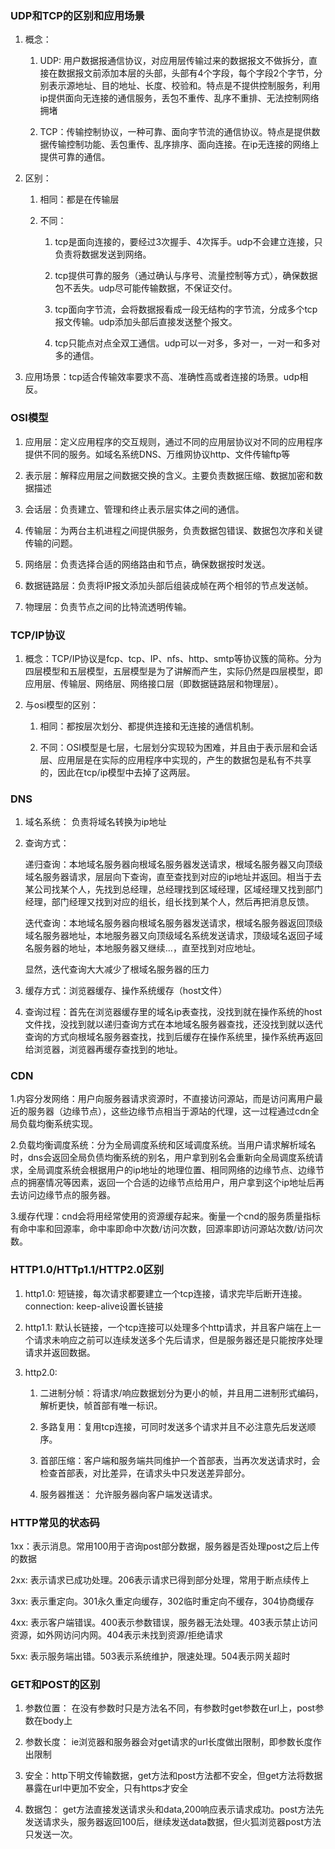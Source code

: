### UDP和TCP的区别和应用场景
1.  概念：
    1.  UDP: 用户数据报通信协议，对应用层传输过来的数据报文不做拆分，直接在数据报文前添加本层的头部，头部有4个字段，每个字段2个字节，分别表示源地址、目的地址、长度、校验和。特点是不提供控制服务，利用ip提供面向无连接的通信服务，丢包不重传、乱序不重排、无法控制网络拥堵

    2.  TCP：传输控制协议，一种可靠、面向字节流的通信协议。特点是提供数据传输控制功能、丢包重传、乱序排序、面向连接。在ip无连接的网络上提供可靠的通信。

2.  区别：

    1.  相同：都是在传输层

    2.  不同：

        1.  tcp是面向连接的，要经过3次握手、4次挥手。udp不会建立连接，只负责将数据发送到网络。

        2.  tcp提供可靠的服务（通过确认与序号、流量控制等方式），确保数据包不丢失。udp尽可能传输数据，不保证交付。

        3.  tcp面向字节流，会将数据报看成一段无结构的字节流，分成多个tcp报文传输。udp添加头部后直接发送整个报文。

        4.  tcp只能点对点全双工通信。udp可以一对多，多对一，一对一和多对多的通信。

3. 应用场景：tcp适合传输效率要求不高、准确性高或者连接的场景。udp相反。

### OSI模型

1.  应用层：定义应用程序的交互规则，通过不同的应用层协议对不同的应用程序提供不同的服务。如域名系统DNS、万维网协议http、文件传输ftp等

2.  表示层：解释应用层之间数据交换的含义。主要负责数据压缩、数据加密和数据描述

3.  会话层：负责建立、管理和终止表示层实体之间的通信。

4.  传输层：为两台主机进程之间提供服务，负责数据包错误、数据包次序和关键传输的问题。

5.  网络层：负责选择合适的网络路由和节点，确保数据按时发送。

6.  数据链路层：负责将IP报文添加头部后组装成帧在两个相邻的节点发送帧。

7.  物理层：负责节点之间的比特流透明传输。

### TCP/IP协议

1.  概念：TCP/IP协议是fcp、tcp、IP、nfs、http、smtp等协议簇的简称。分为四层模型和五层模型，五层模型是为了讲解而产生，实际仍然是四层模型，即应用层、传输层、网络层、网络接口层（即数据链路层和物理层）。

2.  与osi模型的区别：

    1.  相同：都按层次划分、都提供连接和无连接的通信机制。

    2.  不同：OSI模型是七层，七层划分实现较为困难，并且由于表示层和会话层、应用层是在实际的应用程序中实现的，产生的数据包是私有不共享的，因此在tcp/ip模型中去掉了这两层。


### DNS

1. 域名系统： 负责将域名转换为ip地址

2. 查询方式：

    递归查询：本地域名服务器向根域名服务器发送请求，根域名服务器又向顶级域名服务器请求，层层向下查询，直至查找到对应的ip地址并返回。相当于去某公司找某个人，先找到总经理，总经理找到区域经理，区域经理又找到部门经理，部门经理又找到对应的组长，组长找到某个人，然后再把消息反馈。

    迭代查询：本地域名服务器向根域名服务器发送请求，根域名服务器返回顶级域名服务器地址，本地服务器又向顶级域名系统发送请求，顶级域名返回子域名服务器的地址，本地服务器又继续...，直至找到对应地址。

    显然，迭代查询大大减少了根域名服务器的压力

3. 缓存方式：浏览器缓存、操作系统缓存（host文件）

4. 查询过程：首先在浏览器缓存里的域名ip表查找，没找到就在操作系统的host文件找，没找到就以递归查询方式在本地域名服务器查找，还没找到就以迭代查询的方式向根域名服务器查找，找到后缓存在操作系统里，操作系统再返回给浏览器，浏览器再缓存查找到的地址。

### CDN

1.内容分发网络：用户向服务器请求资源时，不直接访问源站，而是访问离用户最近的服务器（边缘节点），这些边缘节点相当于源站的代理，这一过程通过cdn全局负载均衡系统实现。

2.负载均衡调度系统：分为全局调度系统和区域调度系统。当用户请求解析域名时，dns会返回全局负债均衡系统的别名，用户拿到别名会重新向全局调度系统请求，全局调度系统会根据用户的ip地址的地理位置、相同网络的边缘节点、边缘节点的拥塞情况等因素，返回一个合适的边缘节点给用户，用户拿到这个ip地址后再去访问边缘节点的服务器。

3.缓存代理：cnd会将用经常使用的资源缓存起来。衡量一个cnd的服务质量指标有命中率和回源率，命中率即命中次数/访问次数，回源率即访问源站次数/访问次数。

### HTTP1.0/HTTp1.1/HTTP2.0区别

1. http1.0: 短链接，每次请求都要建立一个tcp连接，请求完毕后断开连接。connection: keep-alive设置长链接

2. http1.1: 默认长链接，一个tcp连接可以处理多个http请求，并且客户端在上一个请求未响应之前可以连续发送多个先后请求，但是服务器还是只能按序处理请求并返回数据。

3. http2.0:

    1.  二进制分帧：将请求/响应数据划分为更小的帧，并且用二进制形式编码，解析更快，帧首部有唯一标识。

    2. 多路复用：复用tcp连接，可同时发送多个请求并且不必注意先后发送顺序。

    3. 首部压缩：客户端和服务端共同维护一个首部表，当再次发送请求时，会检查首部表，对比差异，在请求头中只发送差异部分。

    4. 服务器推送： 允许服务器向客户端发送请求。


### HTTP常见的状态码

1xx：表示消息。常用100用于咨询post部分数据，服务器是否处理post之后上传的数据

2xx: 表示请求已成功处理。206表示请求已得到部分处理，常用于断点续传上

3xx: 表示重定向。301永久重定向缓存，302临时重定向不缓存，304协商缓存

4xx: 表示客户端错误。400表示参数错误，服务器无法处理。403表示禁止访问资源，如外网访问内网。404表示未找到资源/拒绝请求

5xx: 表示服务端出错。503表示系统维护，限速处理。504表示网关超时

### GET和POST的区别

1. 参数位置： 在没有参数时只是方法名不同，有参数时get参数在url上，post参数在body上

2. 参数长度： ie浏览器和服务器会对get请求的url长度做出限制，即参数长度作出限制

3. 安全：http下明文传输数据，get方法和post方法都不安全，但get方法将数据暴露在url中更加不安全，只有https才安全

4. 数据包： get方法直接发送请求头和data,200响应表示请求成功。post方法先发送请求头，服务器返回100后，继续发送data数据，但火狐浏览器post方法只发送一次。